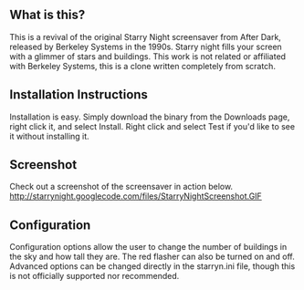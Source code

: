 ## What is this? ##
This is a revival of the original Starry Night screensaver from After Dark, released by Berkeley Systems in the 1990s. Starry night fills your screen with a glimmer of stars and buildings. This work is not related or affiliated with Berkeley Systems, this is a clone written completely from scratch.

## Installation Instructions ##
Installation is easy. Simply download the binary from the Downloads page, right click it, and select Install. Right click and select Test if you'd like to see it without installing it.

## Screenshot ##
Check out a screenshot of the screensaver in action below.
http://starrynight.googlecode.com/files/StarryNightScreenshot.GIF
## Configuration ##
Configuration options allow the user to change the number of buildings in the sky and how tall they are. The red flasher can also be turned on and off. Advanced options can be changed directly in the starryn.ini file, though this is not officially supported nor recommended.